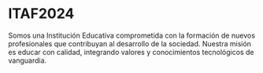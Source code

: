 # ITAF2024
Somos una Institución Educativa comprometida con la formación de nuevos profesionales que contribuyan al desarrollo de la sociedad. Nuestra misión es educar con calidad, integrando valores y conocimientos tecnológicos de vanguardia.
